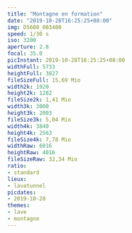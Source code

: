 ```yaml
---
title: "Montagne en formation"
date: "2019-10-28T16:25:25+08:00"
img: D5600_003400
speed: 1/30 s
iso: 3200
aperture: 2.8
focal: 35.0
picInstant: 2019-10-28T16:25:25+08:00
widthFull: 5733
heightFull: 3827
fileSizeFull: 15,69 Mio
width2k: 1920
height2k: 1282
fileSize2k: 1,41 Mio
width3k: 3000
height3k: 2003
fileSize3k: 5,04 Mio
width4k: 3840
height4k: 2563
fileSize4k: 7,78 Mio
widthRaw: 6016
heightRaw: 4016
fileSizeRaw: 32,34 Mio
ratio:
- standard
lieux:
- lavatunnel
picdates:
- 2019-10-28
themes:
- lave
- montagne
---
```


